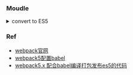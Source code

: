 

### Moudle

<details>
  <summary>convert to ES5</summary>
   <pre><code>
npm install webpack webpack-cli @babel/core @babel/preset-env babel-loader core-js --save-dev 
    </code></pre>
    webpack-config.js
   <pre><code>
const path = require('path');

module.exports = {
    entry: './src/index.js',
    output: {
        path: path.resolve(__dirname, 'dist')
    },
    mode: 'development',
    target: ['web', 'es5'],
    module: {
        rules: [{
            test: /\.js$/,
            exclude: /node_modules/,
            use: {
                loader: 'babel-loader',
            }
        }]
    },
};
    </code></pre>
    .babelrc
   <pre><code>

{
    "presets": [
      ["@babel/preset-env",
        {
          "useBuiltIns": "usage",
          "corejs": 3
        }
      ]
    ]
  }
    </code></pre>

</details>



### Ref
- [webpack官网](https://www.webpackjs.com/guides/)
- [webpack5配置babel](https://my.oschina.net/u/4125329/blog/4916583)
- [webpack5.x 配合babel编译打包发布es5的代码](https://blog.csdn.net/maki077/article/details/110531741)
  
